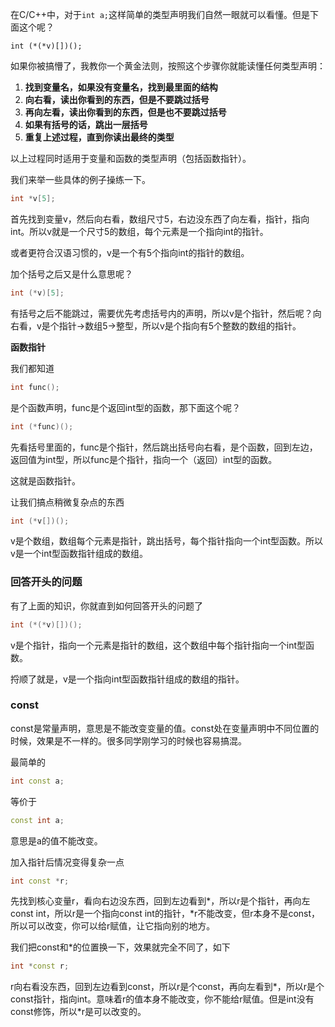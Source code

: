 在C/C++中，对于`int a;`这样简单的类型声明我们自然一眼就可以看懂。但是下面这个呢？

```
int (*(*v)[])();
```

如果你被搞懵了，我教你一个黄金法则，按照这个步骤你就能读懂任何类型声明：

1. **找到变量名，如果没有变量名，找到最里面的结构**
2. **向右看，读出你看到的东西，但是不要跳过括号**
3. **再向左看，读出你看到的东西，但是也不要跳过括号**
4. **如果有括号的话，跳出一层括号**
5. **重复上述过程，直到你读出最终的类型**

以上过程同时适用于变量和函数的类型声明（包括函数指针）。

我们来举一些具体的例子操练一下。

```c++
int *v[5];
```

首先找到变量v，然后向右看，数组尺寸5，右边没东西了向左看，指针，指向int。所以v就是一个尺寸5的数组，每个元素是一个指向int的指针。

或者更符合汉语习惯的，v是一个有5个指向int的指针的数组。

加个括号之后又是什么意思呢？

```c++
int (*v)[5];
```

有括号之后不能跳过，需要优先考虑括号内的声明，所以v是个指针，然后呢？向右看，v是个指针→数组5→整型，所以v是个指向有5个整数的数组的指针。

**函数指针**

我们都知道

```c++
int func();
```

是个函数声明，func是个返回int型的函数，那下面这个呢？

```c++
int (*func)();
```

先看括号里面的，func是个指针，然后跳出括号向右看，是个函数，回到左边，返回值为int型，所以func是个指针，指向一个（返回）int型的函数。

这就是函数指针。

让我们搞点稍微复杂点的东西

```c++
int (*v[])();
```

v是个数组，数组每个元素是指针，跳出括号，每个指针指向一个int型函数。所以v是一个int型函数指针组成的数组。

### **回答开头的问题**

有了上面的知识，你就直到如何回答开头的问题了

```c++
int (*(*v)[])();
```

v是个指针，指向一个元素是指针的数组，这个数组中每个指针指向一个int型函数。

捋顺了就是，v是一个指向int型函数指针组成的数组的指针。

### **const**

const是常量声明，意思是不能改变变量的值。const处在变量声明中不同位置的时候，效果是不一样的。很多同学刚学习的时候也容易搞混。

最简单的

```c++
int const a;
```

等价于

```c++
const int a;
```

意思是a的值不能改变。

加入指针后情况变得复杂一点

```c++
int const *r;
```

先找到核心变量r，看向右边没东西，回到左边看到*，所以r是个指针，再向左const int，所以r是一个指向const int的指针，*r不能改变，但r本身不是const，所以可以改变，你可以给r赋值，让它指向别的地方。

我们把const和*的位置换一下，效果就完全不同了，如下

```c++
int *const r;
```

r向右看没东西，回到左边看到const，所以r是个const，再向左看到*，所以r是个const指针，指向int。意味着r的值本身不能改变，你不能给r赋值。但是int没有const修饰，所以*r是可以改变的。